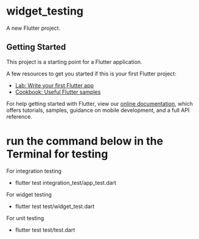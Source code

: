 # widget_testing

A new Flutter project.

## Getting Started

This project is a starting point for a Flutter application.

A few resources to get you started if this is your first Flutter project:

- [Lab: Write your first Flutter app](https://flutter.dev/docs/get-started/codelab)
- [Cookbook: Useful Flutter samples](https://flutter.dev/docs/cookbook)

For help getting started with Flutter, view our
[online documentation](https://flutter.dev/docs), which offers tutorials,
samples, guidance on mobile development, and a full API reference.

# run the command below in the Terminal for testing

For integration testing
- flutter test integration_test/app_test.dart


For widget testing
- flutter test test/widget_test.dart

For unit testing
- flutter test test/test.dart



